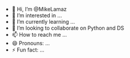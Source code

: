 - 👋 Hi, I’m @MikeLamaz
- 👀 I’m interested in ...
- 🌱 I’m currently learning ...
- 💞️ I’m looking to collaborate on Python and DS
- 📫 How to reach me ...
- 😄 Pronouns: ...
- ⚡ Fun fact: ...

<!---
MikeLamaz/MikeLamaz is a ✨ special ✨ repository because its `README.md` (this file) appears on your GitHub profile.
You can click the Preview link to take a look at your changes.
--->
